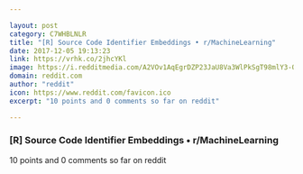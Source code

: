 ```yaml
---

layout: post
category: C7WHBLNLR
title: "[R] Source Code Identifier Embeddings • r/MachineLearning"
date: 2017-12-05 19:13:23
link: https://vrhk.co/2jhcYKl
image: https://i.redditmedia.com/A2VOv1AqEgrDZP23JaU8Va3WlPkSgT98mlY3-OKOdRg.jpg?w=320&s=8d7e95fc1659704aa57cbb629d1b6399
domain: reddit.com
author: "reddit"
icon: https://www.reddit.com/favicon.ico
excerpt: "10 points and 0 comments so far on reddit"

---
```


### [R] Source Code Identifier Embeddings • r/MachineLearning

10 points and 0 comments so far on reddit